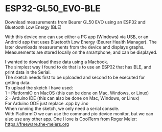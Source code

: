 # ESP32-GL50_EVO-BLE
Download measurements from Beurer GL50 EVO using an ESP32 and Bluetooth Low Energy (BLE)  
  
With this device one can use either a PC app (Windows) via USB, or an Android app that uses Bluetooth Low Energy (Beurer Health Manager).
The later downloads measurements from the device and displays graphs. Measurements are stored locally on the smartphone, and can be displayed.  
  
I wanted to download these data using a Macbook.  
The simplest way I found to do that is to use an ESP32 that has BLE, and print data in the Serial.  
The sketch needs first to be uploaded and second to be executed for getting data.  
To upload the sketch I have used:  
1 - PlatformIO on MacOS (this can be done on Mac, Windows, or Linux)  
2 - Arduino IDE (this can also be done on Mac, Windows, or Linux)  
For Arduino ODE just replace .cpp by .ino  
When running the sketch, we only need a serial console.  
With PlatformIO we can use the command pio device monitor, but we can also use any other app. One I love is CoolTerm from Roger Meier:  
https://freeware.the-meiers.org  

